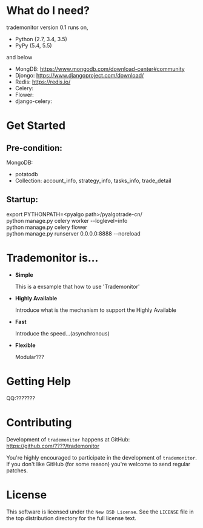 What do I need?
=============

trademonitor version 0.1 runs on,

- Python (2.7, 3.4, 3.5)
- PyPy (5.4, 5.5)

and below 
* MongDB: https://www.mongodb.com/download-center#community
* Djongo: https://www.djangoproject.com/download/
* Redis: https://redis.io/
* Celery: 
* Flower: 
* django-celery: 

Get Started
=============
Pre-condition:
-------------
MongoDB: <br/>
* potatodb<br/>
* Collection: account_info, strategy_info, tasks_info, trade_detail <br/>

Startup:
-------------
export PYTHONPATH=\<pyalgo path\>/pyalgotrade-cn/ <br/>
python manage.py celery worker --loglevel=info <br/>
python manage.py celery flower <br/>
python manage.py runserver 0.0.0.0:8888 --noreload <br/>

Trademonitor is...
=============
- **Simple**

    This is a exsample that how to use 'Trademonitor'
    
- **Highly Available**

    Introduce what is the mechanism to support the Highly Available

- **Fast**

    Introduce the speed...(asynchronous)

- **Flexible**
    
    Modular???

Getting Help
=============
QQ:???????

Contributing
=============
Development of `trademonitor` happens at GitHub: https://github.com/????/trademonitor

You're highly encouraged to participate in the development
of `trademonitor`. If you don't like GitHub (for some reason) you're welcome
to send regular patches.

License
=======
This software is licensed under the `New BSD License`. See the ``LICENSE``
file in the top distribution directory for the full license text.